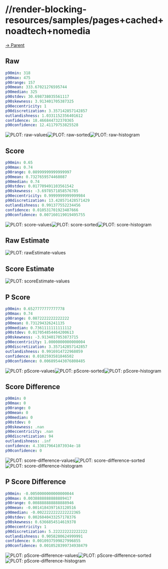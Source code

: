 
# //render-blocking-resources/samples/pages+cached+noadtech+nomedia

[→ Parent](../..)


## Raw


```yaml
p90min: 318
p90max: 475
p90range: 157
p90mean: 333.67021276595744
p90median: 325
p90stdev: 30.698738035561117
p90skewness: 3.913401705387325
p90eccentricity: 1
p90discretization: 3.357142857142857
outlandishness: 1.0331152356401612
confidence: 18.466844732370365
p90confidence: 12.41179753825528

```

![PLOT: raw-values](./raw/values.svg)![PLOT: raw-sorted](./raw/sorted.svg)![PLOT: raw-histogram](./raw/histogram.svg)
## Score


```yaml
p90min: 0.65
p90max: 0.74
p90range: 0.08999999999999997
p90mean: 0.7327659574468087
p90median: 0.74
p90stdev: 0.017709491103561542
p90skewness: -3.6978571858576785
p90eccentricity: 0.9999999999999984
p90discretization: 13.428571428571429
outlandishness: 0.991377552234456
confidence: 0.010531701923487666
p90confidence: 0.007160119019495755

```

![PLOT: score-values](./score/values.svg)![PLOT: score-sorted](./score/sorted.svg)![PLOT: score-histogram](./score/histogram.svg)
## Raw Estimate

![PLOT: rawEstimate-values](./rawEstimate/values.svg)
## Score Estimate

![PLOT: scoreEstimate-values](./scoreEstimate/values.svg)
## P Score


```yaml
p90min: 0.6527777777777778
p90max: 0.74
p90range: 0.0872222222222222
p90mean: 0.731294326241135
p90median: 0.7361111111111112
p90stdev: 0.017054854464200613
p90skewness: -3.9134017053873715
p90eccentricity: 1.0000000000000004
p90discretization: 3.357142857142857
outlandishness: 0.9916914722968059
confidence: 0.0102593581846502
p90confidence: 0.006895443076808485

```

![PLOT: pScore-values](./pScore/values.svg)![PLOT: pScore-sorted](./pScore/sorted.svg)![PLOT: pScore-histogram](./pScore/histogram.svg)
## Score Difference


```yaml
p90min: 0
p90max: 0
p90range: 0
p90mean: 0
p90median: 0
p90stdev: 0
p90skewness: .nan
p90eccentricity: .nan
p90discretization: 94
outlandishness: .inf
confidence: 4.330179641073934e-18
p90confidence: 0

```

![PLOT: score-difference-values](./score-difference/values.svg)![PLOT: score-difference-sorted](./score-difference/sorted.svg)![PLOT: score-difference-histogram](./score-difference/histogram.svg)
## P Score Difference


```yaml
p90min: -0.0050000000000000044
p90max: 0.0038888888888889417
p90range: 0.008888888888888946
p90mean: -0.0014184397163120516
p90median: -0.0022222222222222365
p90stdev: 0.0026040433257178376
p90skewness: 0.6366854514619378
p90eccentricity: 1
p90discretization: 5.222222222222222
outlandishness: 0.9058280624999991
confidence: 0.0010937599827996855
p90confidence: 0.0010528399734938479

```

![PLOT: pScore-difference-values](./pScore-difference/values.svg)![PLOT: pScore-difference-sorted](./pScore-difference/sorted.svg)![PLOT: pScore-difference-histogram](./pScore-difference/histogram.svg)